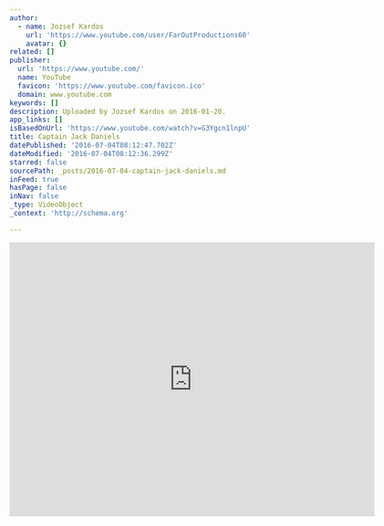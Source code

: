 ```yaml
---
author:
  - name: Jozsef Kardos
    url: 'https://www.youtube.com/user/FarOutProductions60'
    avatar: {}
related: []
publisher:
  url: 'https://www.youtube.com/'
  name: YouTube
  favicon: 'https://www.youtube.com/favicon.ico'
  domain: www.youtube.com
keywords: []
description: Uploaded by Jozsef Kardos on 2016-01-20.
app_links: []
isBasedOnUrl: 'https://www.youtube.com/watch?v=G3Ygcn1lnpU'
title: Captain Jack Daniels
datePublished: '2016-07-04T08:12:47.702Z'
dateModified: '2016-07-04T08:12:36.299Z'
starred: false
sourcePath: _posts/2016-07-04-captain-jack-daniels.md
inFeed: true
hasPage: false
inNav: false
_type: VideoObject
_context: 'http://schema.org'

---
```

<iframe src="https://cdn.embedly.com/widgets/media.html?src=https%3A%2F%2Fwww.youtube.com%2Fembed%2FG3Ygcn1lnpU%3Ffeature%3Doembed&amp;url=http%3A%2F%2Fwww.youtube.com%2Fwatch%3Fv%3DG3Ygcn1lnpU&amp;image=https%3A%2F%2Fi.ytimg.com%2Fvi%2FG3Ygcn1lnpU%2Fhqdefault.jpg&amp;key=b7d04c9b404c499eba89ee7072e1c4f7&amp;type=text%2Fhtml&amp;schema=youtube" width="640" height="480" scrolling="no" frameborder="0" allowfullscreen="" style=""></iframe>
